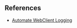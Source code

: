 
```java

```

## References

* [Automate WebClient Logging](https://medium.com/@imvtsl/automate-webclient-logging-8fd0ba870b1d)